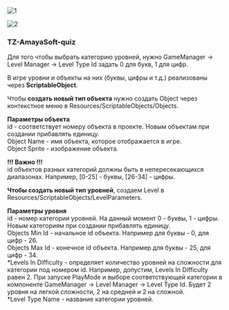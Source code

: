 ![1](https://i.gyazo.com/422cce9a1ed91a1ebcdddfb0f8b2e7bd.png)

![2](https://i.gyazo.com/ef1d29e66b7ed1d3c7c136c6daff337b.png)

### TZ-AmayaSoft-quiz

Для того чтобы выбрать категорию уровней, нужно GameManager -> Level Manager -> Level Type Id задать 0 для букв, 1 для цифр.  
  
В игре уровни и объекты на них (буквы, цифры и т.д.) реализованы через **ScriptableObject**.  
  
Чтобы **создать новый тип объекта** нужно создать Object через контекстное меню в Resources/ScriptableObjects/Objects.  
  
**Параметры объекта**  
id - соответствует номеру объекта в проекте. Новым объектам при создании прибавлять единицу.  
Object Name - имя объекта, которое отображается в игре.  
Object Sprite - изображение объекта.  
  
**!!! Важно !!!**  
id объектов разных категорий должны быть в непересекающихся диапазонах. Например, [0-25] - буквы, [26-34] - цифры.  
  
**Чтобы создать новый тип уровней**, создаем Level в Resources/ScriptableObjects/LevelParameters.
  
**Параметры уровня**  
id - номер категории уровней. На данный момент 0 - буквы, 1 - цифры. Новым категориям при создании прибавлять единицу.  
Objects Min Id - начальное id объекта. Например для буквы - 0, для цифр - 26.  
Objects Max Id - конечное id объекта. Например для буквы - 25, для цифр - 34.  
*Levels In Difficulty - определяет количество уровней на сложности для категории под номером id. Например, допустим, Levels In Difficulty равен 2. При запуске PlayMode и выборе соответствующей категории в компоненте GameManager -> Level Manager -> Level Type Id. Будет 2 уровня на легкой сложности, 2 на средней и 2 на сложной.  
*Level Type Name - название категории уровней.
